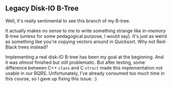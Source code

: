 ## Legacy Disk-IO B-Tree

Well, it's really sentimental to see this branch of my B-tree. 

It actually makes no sense to me to write something strange like *in-memory* B-tree (unless for
some pedagogical purpose, I would say). It's just as weird as something like
you're copying vectors around in Quicksort. Why not Red-Black trees instead?

Implementing a real disk-IO B-tree has been my goal at the beginning. And it was
*almost* finished but still problematic. But after testing, some difference between C++ `class` and C `struct`
made this implementation not usable in our RQRS. Unfortunately, I've already consumed
too much time in this course, so I gave up fixing this issue. :)